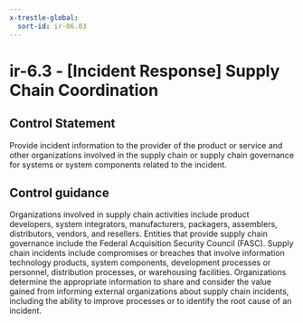 ```yaml
---
x-trestle-global:
  sort-id: ir-06.03
---
```


# ir-6.3 - \[Incident Response\] Supply Chain Coordination

## Control Statement

Provide incident information to the provider of the product or service and other organizations involved in the supply chain or supply chain governance for systems or system components related to the incident.

## Control guidance

Organizations involved in supply chain activities include product developers, system integrators, manufacturers, packagers, assemblers, distributors, vendors, and resellers. Entities that provide supply chain governance include the Federal Acquisition Security Council (FASC). Supply chain incidents include compromises or breaches that involve information technology products, system components, development processes or personnel, distribution processes, or warehousing facilities. Organizations determine the appropriate information to share and consider the value gained from informing external organizations about supply chain incidents, including the ability to improve processes or to identify the root cause of an incident.
